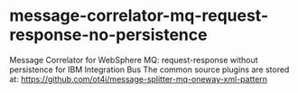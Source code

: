 message-correlator-mq-request-response-no-persistence
=====================================================

Message Correlator for WebSphere MQ: request-response without persistence for IBM Integration Bus
The common source plugins are stored at: https://github.com/ot4i/message-splitter-mq-oneway-xml-pattern
